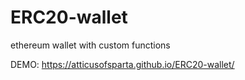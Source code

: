 # ERC20-wallet
 ethereum wallet with custom functions
 
 DEMO: https://atticusofsparta.github.io/ERC20-wallet/

